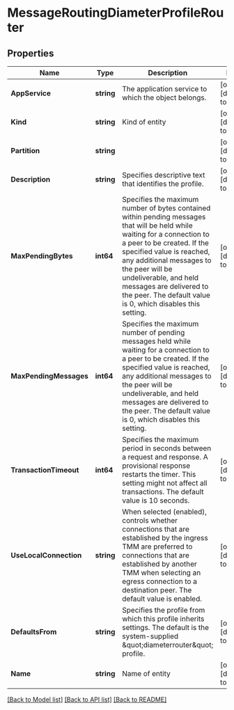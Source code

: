 # MessageRoutingDiameterProfileRouter

## Properties
Name | Type | Description | Notes
------------ | ------------- | ------------- | -------------
**AppService** | **string** | The application service to which the object belongs. | [optional] [default to null]
**Kind** | **string** | Kind of entity | [optional] [default to null]
**Partition** | **string** |  | [optional] [default to null]
**Description** | **string** | Specifies descriptive text that identifies the profile. | [optional] [default to null]
**MaxPendingBytes** | **int64** | Specifies the maximum number of bytes contained within pending messages that will be held while waiting for a connection to a peer to be created. If the specified value is reached, any additional messages to the peer will be undeliverable, and held messages are delivered to the peer. The default value is 0, which disables this setting. | [optional] [default to null]
**MaxPendingMessages** | **int64** | Specifies the maximum number of pending messages held while waiting for a connection to a peer to be created. If the specified value is reached, any additional messages to the peer will be undeliverable, and held messages are delivered to the peer. The default value is 0, which disables this setting. | [optional] [default to null]
**TransactionTimeout** | **int64** | Specifies the maximum period in seconds between a request and response. A provisional response restarts the timer. This setting might not affect all transactions. The default value is 10 seconds. | [optional] [default to 10]
**UseLocalConnection** | **string** | When selected (enabled), controls whether connections that are established by the ingress TMM are preferred to connections that are established by another TMM when selecting an egress connection to a destination peer. The default value is enabled. | [optional] [default to null]
**DefaultsFrom** | **string** | Specifies the profile from which this profile inherits settings. The default is the system-supplied \&quot;diameterrouter\&quot; profile. | [optional] [default to null]
**Name** | **string** | Name of entity | [optional] [default to null]

[[Back to Model list]](../README.md#documentation-for-models) [[Back to API list]](../README.md#documentation-for-api-endpoints) [[Back to README]](../README.md)


